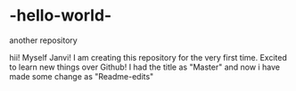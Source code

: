 # -hello-world-
another repository

hii!
Myself Janvi!
I am creating this repository for the very first time.
Excited to learn new things over Github!
    I had the title as "Master" and now i have made some change as "Readme-edits"
